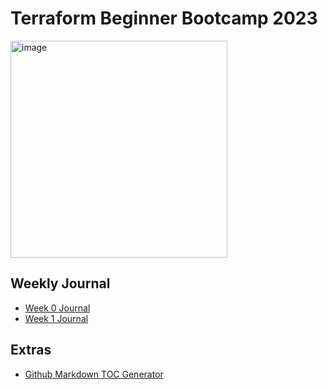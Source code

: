 # Terraform Beginner Bootcamp 2023
<img width="347" alt="image" src="https://github.com/vcotir/terraform-beginner-bootcamp-2023/assets/20938052/d98c354b-f525-4a24-83da-beb37381806e">

## Weekly Journal
- [Week 0 Journal](/journal/week0.md)
- [Week 1 Journal](/journal/week1.md)


## Extras 
- [Github Markdown TOC Generator](https://ecotrust-canada.github.io/markdown-toc/)
